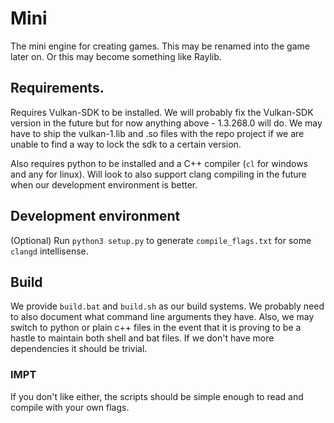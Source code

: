 # Mini
The mini engine for creating games. This may be renamed into the game later on. Or this may become something like Raylib.

## Requirements. 
Requires Vulkan-SDK to be installed. We will probably fix the Vulkan-SDK version in the future but for now anything above - 1.3.268.0 will do. 
We may have to ship the vulkan-1.lib and .so files with the repo project if we are unable to find a way to lock the sdk to a certain version.

Also requires python to be installed and a C++ compiler (`cl` for windows and any for linux). Will look to also support clang compiling in the future when our development environment is better.

## Development environment
(Optional) Run `python3 setup.py` to generate `compile_flags.txt` for some `clangd` intellisense. 

## Build
We provide `build.bat` and `build.sh` as our build systems. 
We probably need to also document what command line arguments they have. Also, we may switch to python or plain c++ files in the event that it is proving to be a hastle to maintain both shell and bat files.
If we don't have more dependencies it should be trivial.

### IMPT
If you don't like either, the scripts should be simple enough to read and compile with your own flags.
